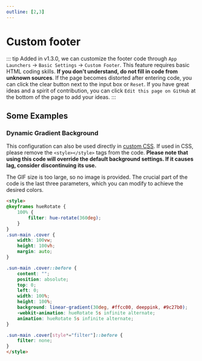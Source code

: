 ```yaml
---
outline: [2,3]
---
```


# Custom footer

::: tip 
Added in v1.3.0, we can customize the footer code through `App Launchers` -> `Basic Settings` -> `Custom Footer`. This feature requires basic HTML coding skills. **If you don't understand, do not fill in code from unknown sources**. If the page becomes distorted after entering code, you can click the clear button next to the input box or `Reset`. If you have great ideas and a spirit of contribution, you can click `Edit this page on GitHub` at the bottom of the page to add your ideas.
:::

## Some Examples

### Dynamic Gradient Background

<div class="tip custom-block">

This configuration can also be used directly in [custom CSS](../advanced/custom_js_css.md). If used in CSS, please remove the `<style></style>` tags from the code. **Please note that using this code will override the default background settings. If it causes lag, consider discontinuing its use.**

</div>

The GIF size is too large, so no image is provided. The crucial part of the code is the last three parameters, which you can modify to achieve the desired colors.

```html {20}
<style>
@keyframes hueRotate {
    100% {
        filter: hue-rotate(360deg);
    }
}
.sun-main .cover {
    width: 100vw;
    height: 100vh;
    margin: auto;
}

.sun-main .cover::before {
    content: "";
    position: absolute;
    top: 0;
    left: 0;
    width: 100%;
    height: 100%;
    background: linear-gradient(30deg, #ffcc00, deeppink, #9c27b0);
    -webkit-animation: hueRotate 5s infinite alternate;
    animation: hueRotate 5s infinite alternate;
}

.sun-main .cover[style*="filter"]::before {
    filter: none;
}
</style>
```
